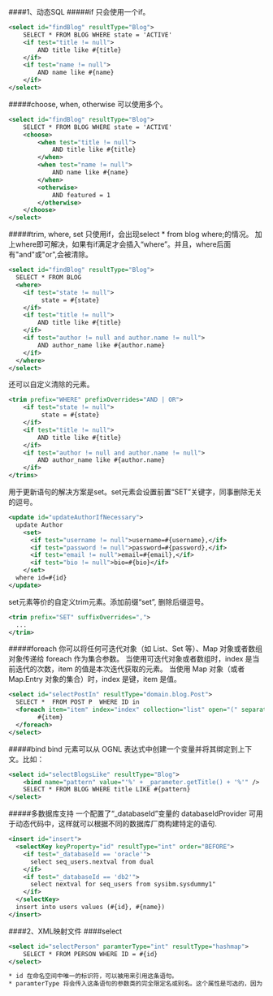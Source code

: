 ####1、动态SQL
#####if
只会使用一个if。
```xml
<select id="findBlog" resultType="Blog">
    SELECT * FROM BLOG WHERE state = 'ACTIVE'
    <if test="title != null">
        AND title like #{title}
    </if>
    <if test="name != null">
        AND name like #{name}
    </if>
</select>
```

#####choose, when, otherwise
可以使用多个。
```xml
<select id="findBlog" resultType="Blog">
    SELECT * FROM BLOG WHERE state = 'ACTIVE'
    <choose>
        <when test="title != null">
            AND title like #{title}
        </when>
        <when test="name != null">
            AND name like #{name}
        </when>
        <otherwise>
            AND featured = 1
        </otherwise>
    </choose>
</select>
```
#####trim, where, set
只使用if，会出现select * from blog where;的情况。
加上where即可解决，如果有if满足才会插入“where”。并且，where后面有"and"或"or",会被清除。
```xml
<select id="findBlog" resultType="Blog">
  SELECT * FROM BLOG
  <where>
    <if test="state != null">
         state = #{state}
    </if>
    <if test="title != null">
        AND title like #{title}
    </if>
    <if test="author != null and author.name != null">
        AND author_name like #{author.name}
    </if>
  </where>
</select>
```
还可以自定义清除的元素。
```xml
<trim prefix="WHERE" prefixOverrides="AND | OR">
    <if test="state != null">
         state = #{state}
    </if>
    <if test="title != null">
        AND title like #{title}
    </if>
    <if test="author != null and author.name != null">
        AND author_name like #{author.name}
    </if>
</trims>
```
用于更新语句的解决方案是set。set元素会设置前置“SET”关键字，同事删除无关的逗号。
```xml
<update id="updateAuthorIfNecessary">
  update Author
    <set>
      <if test="username != null">username=#{username},</if>
      <if test="password != null">password=#{password},</if>
      <if test="email != null">email=#{email},</if>
      <if test="bio != null">bio=#{bio}</if>
    </set>
  where id=#{id}
</update>
```
set元素等价的自定义trim元素。添加前缀“set”, 删除后缀逗号。
```xml
<trim prefix="SET" suffixOverrides=",">
  ...
</trim>
```
#####foreach
 你可以将任何可迭代对象（如 List、Set 等）、Map 对象或者数组对象传递给 foreach 作为集合参数。
 当使用可迭代对象或者数组时，index 是当前迭代的次数，item 的值是本次迭代获取的元素。
 当使用 Map 对象（或者 Map.Entry 对象的集合）时，index 是键，item 是值。
```xml
<select id="selectPostIn" resultType="domain.blog.Post">
  SELECT *  FROM POST P  WHERE ID in
  <foreach item="item" index="index" collection="list" open="(" separator="," close=")">
        #{item}
  </foreach>
</select>
```
#####bind
bind 元素可以从 OGNL 表达式中创建一个变量并将其绑定到上下文。比如：
```xml
<select id="selectBlogsLike" resultType="Blog">
    <bind name="pattern" value="'%' + _parameter.getTitle() + '%'" />
    SELECT * FROM BLOG WHERE title LIKE #{pattern}
</select>
```
#####多数据库支持
一个配置了“_databaseId”变量的 databaseIdProvider 可用于动态代码中，这样就可以根据不同的数据库厂商构建特定的语句.
```xml
<insert id="insert">
  <selectKey keyProperty="id" resultType="int" order="BEFORE">
    <if test="_databaseId == 'oracle'">
      select seq_users.nextval from dual
    </if>
    <if test="_databaseId == 'db2'">
      select nextval for seq_users from sysibm.sysdummy1"
    </if>
  </selectKey>
  insert into users values (#{id}, #{name})
</insert>
```

####2、XML映射文件
####select
```xml
<select id="selectPerson" paramterType="int" resultType="hashmap">
    SELECT * FROM PERSON WHERE ID = #{id}
</select>
```
```xml
* id 在命名空间中唯一的标识符，可以被用来引用这条语句。
* paramterType 将会传入这条语句的参数类的完全限定名或别名。这个属性是可选的，因为 MyBatis 可以通过类型处理器（TypeHandler） 推断出具体传入语句的参数，默认值为未设置（unset）。

```